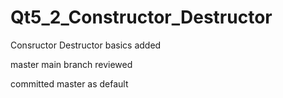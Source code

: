 # Qt5_2_Constructor_Destructor

Consructor Destructor basics added

master main branch reviewed

committed master as default
